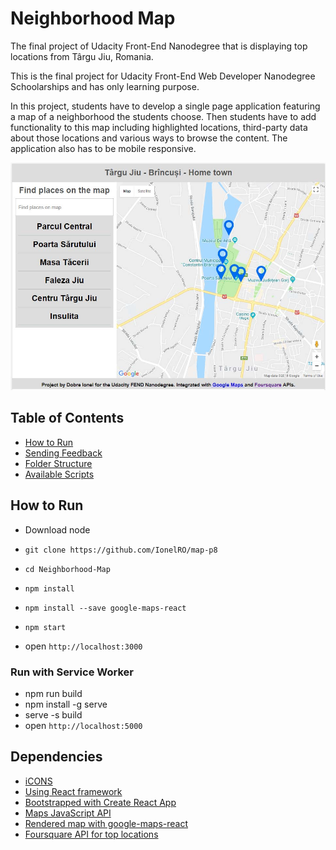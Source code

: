 
# Neighborhood Map
The final project of Udacity Front-End Nanodegree that is displaying top locations from Târgu Jiu, Romania.

This is the final project for Udacity Front-End Web Developer Nanodegree Schoolarships and has only learning purpose.

In this project, students have to develop a single page application featuring a map of a neighborhood the students choose. Then students have to add functionality to this map including highlighted locations, third-party data about those locations and various ways to browse the content. The application also has to be mobile responsive.

![Project Printscreen](https://github.com/IonelRO/map-p8/blob/master/src/media/projectPreview.jpg "Project Printscreen")

## Table of Contents

- [How to Run](#how-to-run)
- [Sending Feedback](#sending-feedback)
- [Folder Structure](#folder-structure)
- [Available Scripts](#available-scripts)

## How to Run
* Download node
* `git clone https://github.com/IonelRO/map-p8`
* `cd Neighborhood-Map`
* `npm install`
* `npm install --save google-maps-react`
* `npm start`

* open `http://localhost:3000`

### Run with Service Worker
* npm run build
* npm install -g serve
* serve -s build
* open `http://localhost:5000`

## Dependencies
* [iCONS](https://www.flaticon.com)
* [Using React framework](https://reactjs.org/)
* [Bootstrapped with Create React App](https://github.com/facebook/create-react-app)
* [Maps JavaScript API](https://developers.google.com/maps/documentation/javascript/tutorial)
* [Rendered map with google-maps-react](https://github.com/fullstackreact/google-maps-react)
* [Foursquare API for top locations](https://foursquare.com/)

